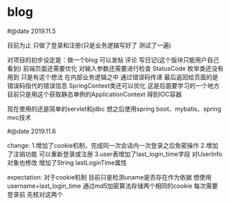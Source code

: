 # blog
#@date 2019.11.5

目前为止 只做了登录和注册(只是业务逻辑写好了 测试了一遍)

对项目的初步设定是：做一个blog  可以发帖 评论 写日记(这个版块只能用户自己看到)
前端页面还需要优化  对输入参数还需要进行检查
StatusCode 枚举类还没有用到  只是有这个想法  在内部业务逻辑之中 通过错误码传递 最后返回给页面的是错误码指代的错误信息
SpringContext类还可以优化  这是后面要学习的一个地方  目前只是用这个获取静态单例的ApplicationContext 得到IOC容器

现在使用的还是简单的servlet和jdbc
想之后使用spring boot、mybatis、spring mvc技术  

#@date 2019.11.6

change:
1.增加了cookie机制，完成同一次会话内一次登录之后免密操作
2.增加了注销功能  可以重新登录或注册
3.user表增加了last_login_time字段 对UserInfo对象也修改 增加了String lastLoginTime属性

expectation:
对于cookie机制 目前只是检测uname是否存在作为依据
  想使用username+last_login_time
  通过md5加密算法存储两个相同的cookie
  每次需要登录前 先核对这两个
  
  
